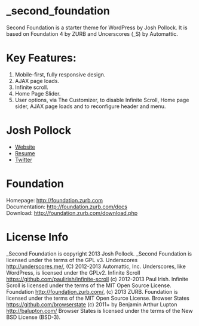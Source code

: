 _second_foundation
==================
Second Foundation is a starter theme for WordPress by Josh Pollock. It is based on Foundation 4 by ZURB and Uncerscores (_S) by Automattic.

Key Features:
============
1) Mobile-first, fully responsive design.
2) AJAX page loads.
3) Infinite scroll.
5) Home Page Slider.
6) User options, via The Customizer, to disable Infinite Scroll, Home page sider, AJAX page loads and to reconfigure header and menu.

Josh Pollock
============
* [Website](http://ComplexWaveform.com)<br />
* [Resume](http://ComplexWaveform.com/jp/Resume)<br />
* [Twitter](http://twitter.com/Josh412)

Foundation
==========
Homepage:      http://foundation.zurb.com<br />
Documentation: http://foundation.zurb.com/docs<br />
Download:      http://foundation.zurb.com/download.php


License Info
============
_Second Foundation is copyright 2013 Josh Pollock.
_Second Foundation is licensed under the terms of the GPL v3.
Underscores http://underscores.me/, (C) 2012-2013 Automattic, Inc.
Underscores, like WordPress, is licensed under the GPLv2.
Infinite Scroll https://github.com/paulirish/infinite-scroll (c) 2012-2013 Paul Irish.
Infinite Scroll is licensed under the terms of the MIT Open Source License.
Foundation http://foundation.zurb.com/, (c) 2013 ZURB.
Foundation is licensed under the terms of the MIT Open Source License.
Browser States https://github.com/browserstate (c) 2011+ by Benjamin Arthur Lupton http://balupton.com/
Browser States is licensed under the terms of the New BSD License (BSD-3).

